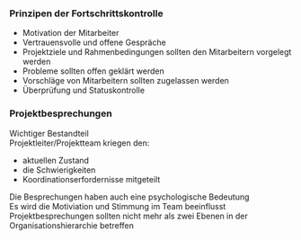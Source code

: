 ### Prinzipen der Fortschrittskontrolle

- Motivation der Mitarbeiter  
- Vertrauensvolle und offene Gespräche  
- Projektziele und Rahmenbedingungen sollten den Mitarbeitern vorgelegt werden  
- Probleme sollten offen geklärt werden  
- Vorschläge von Mitarbeitern sollten zugelassen werden  
- Überprüfung und Statuskontrolle  

### Projektbesprechungen

Wichtiger Bestandteil  
Projektleiter/Projektteam kriegen den:
- aktuellen Zustand
- die Schwierigkeiten
- Koordinationserfordernisse mitgeteilt  

Die Besprechungen haben auch eine psychologische Bedeutung  
Es wird die Motiviation und Stimmung im Team beeinflusst  
Projektbesprechungen sollten nicht mehr als zwei Ebenen in der Organisationshierarchie betreffen  
